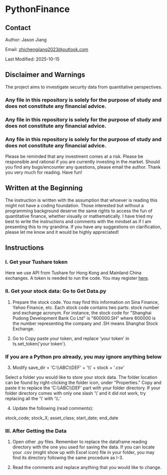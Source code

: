 # PythonFinance
## Contact
Author: Jason Jiang

Email: zhichengjiang2023@outlook.com

Last Modified: 2025-10-15

## Disclaimer and Warnings

The project aims to investigate security data from quantitative perspectives. 

### Any file in this repository is solely for the purpose of study and does not constitute any financial advice. 

### Any file in this repository is solely for the purpose of study and does not constitute any financial advice. 

### Any file in this repository is solely for the purpose of study and does not constitute any financial advice. 

Please be reminded that any investment comes at a risk. Please be responsible and rational if you are currently investing in the market. Should you find any bugs/encounter any questions, please email the author. Thank you very much for reading. Have fun!

## Written at the Beginning
The instruction is written with the assumption that whoever is reading this might not have a coding foundation. Those interested but without a programming background deserve the same rights to access the fun of quantitative finance, whether visually or mathematically. I have tried my best to write the instructions and comments with the mindset as if I am presenting this to my grandma. If you have any suggestions on clarification, please let me know and it would be highly appreciated!

## Instructions

### I. Get your Tushare token
Here we use API from Tushare for Hong Kong and Mainland China exchanges. A token is needed to run the code. You may register [here](https://tushare.pro/register?reg=717744). 

### II. Get your stock data: Go to Get Data.py
1. Prepare the stock code. You may find this information on Sina Finance, Yahoo Finance, etc. Each stock code contains two parts: stock number and exchange acronym. For instance, the stock code for "Shanghai Pudong Development Bank Co Ltd" is "600000.SH" where 600000 is the number representing the company and .SH means Shanghai Stock Exchange.

2. Go to Copy paste your token, and replace 'your token' in ts.set_token('your token').

### If you are a Python pro already, you may ignore anything below

3. Modify save_dir = 'C:\\\\ABC\\\\DEF' + '\\\\' + stock + '.csv'

Select a folder you would like to store your stock data. The folder location can be found by right-clicking the folder icon, under "Properties." Copy and paste it to replace the 'C:\\\\ABC\\\\DEF' part with your folder directory. If your folder directory comes with only one slash '\\' and it did not work, try replacing all the '\\' with '\\\\.'

4. Update the following (read comments):

stock_code; stock_X; asset_class; start_date; end_date

### III. After Getting the Data

1. Open other .py files. Remember to replace the dataframe reading directory with the one you used for saving the data. If you can locate your .csv (might show up with Excel icon) file in your folder, you may find its directory following the same procedure as I-3.

2. Read the comments and replace anything that you would like to change.
